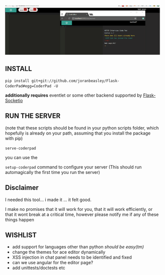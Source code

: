 ![Demo Of Coderpad](docs/demo1.gif)

INSTALL
-------
`pip install git+git://github.com/joranbeasley/Flask-CoderPad#egg=CoderPad -U`

**additionally requires** eventlet or some other backend supported by [Flask-Socketio](https://flask-socketio.readthedocs.io/en/latest/#requirements)

RUN THE SERVER
--------------
(note that these scripts should be found in your python scripts folder, which hopefully is already on your path, assuming that you install the package with pip)

`serve-coderpad` 

you can use the 

`setup-coderpad` command to configure your server (This should run automagically the first time you run the server)


Disclaimer
----------
I needed this tool... i made it ... it felt good.

I make no promises that it will work for you, that it will work efficiently, or that it wont break at a critical time, however please notify me if any of these things happen


WISHLIST
--------

* add support for languages other than python *should be easy(tm)*
* change the themes for ace editor dynamically
* XSS injection in chat panel needs to be identified and fixed
* can we use angular for the editor page?
* add unittests/doctests etc


